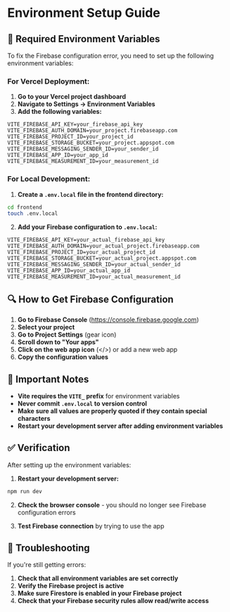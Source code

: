 # Environment Setup Guide

## 🔧 Required Environment Variables

To fix the Firebase configuration error, you need to set up the following environment variables:

### For Vercel Deployment:

1. **Go to your Vercel project dashboard**
2. **Navigate to Settings → Environment Variables**
3. **Add the following variables:**

```
VITE_FIREBASE_API_KEY=your_firebase_api_key
VITE_FIREBASE_AUTH_DOMAIN=your_project.firebaseapp.com
VITE_FIREBASE_PROJECT_ID=your_project_id
VITE_FIREBASE_STORAGE_BUCKET=your_project.appspot.com
VITE_FIREBASE_MESSAGING_SENDER_ID=your_sender_id
VITE_FIREBASE_APP_ID=your_app_id
VITE_FIREBASE_MEASUREMENT_ID=your_measurement_id
```

### For Local Development:

1. **Create a `.env.local` file in the frontend directory:**
```bash
cd frontend
touch .env.local
```

2. **Add your Firebase configuration to `.env.local`:**
```env
VITE_FIREBASE_API_KEY=your_actual_firebase_api_key
VITE_FIREBASE_AUTH_DOMAIN=your_actual_project.firebaseapp.com
VITE_FIREBASE_PROJECT_ID=your_actual_project_id
VITE_FIREBASE_STORAGE_BUCKET=your_actual_project.appspot.com
VITE_FIREBASE_MESSAGING_SENDER_ID=your_actual_sender_id
VITE_FIREBASE_APP_ID=your_actual_app_id
VITE_FIREBASE_MEASUREMENT_ID=your_actual_measurement_id
```

## 🔍 How to Get Firebase Configuration

1. **Go to Firebase Console** (https://console.firebase.google.com)
2. **Select your project**
3. **Go to Project Settings** (gear icon)
4. **Scroll down to "Your apps"**
5. **Click on the web app icon** (</>) or add a new web app
6. **Copy the configuration values**

## 🚨 Important Notes

- **Vite requires the `VITE_` prefix** for environment variables
- **Never commit `.env.local` to version control**
- **Make sure all values are properly quoted if they contain special characters**
- **Restart your development server after adding environment variables**

## ✅ Verification

After setting up the environment variables:

1. **Restart your development server:**
```bash
npm run dev
```

2. **Check the browser console** - you should no longer see Firebase configuration errors

3. **Test Firebase connection** by trying to use the app

## 🔧 Troubleshooting

If you're still getting errors:

1. **Check that all environment variables are set correctly**
2. **Verify the Firebase project is active**
3. **Make sure Firestore is enabled in your Firebase project**
4. **Check that your Firebase security rules allow read/write access**

